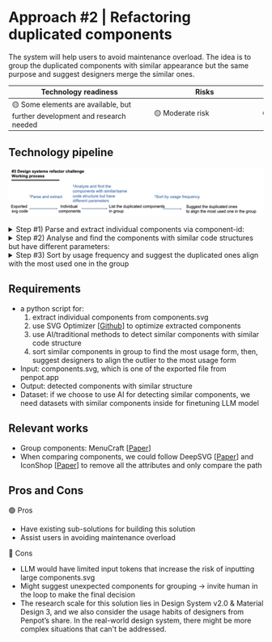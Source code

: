 # Approach #2 | Refactoring duplicated components
    
The system will help users to avoid maintenance overload. The idea is to group the duplicated components with similar appearance but the same purpose and suggest designers merge the similar ones.

| Technology readiness | Risks | Complexity |
| ----- | ----- | ---------- |
| <div style="width: 200pt"> 🟡 Some elements are available, but further development and research needed | <div style="width: 150pt"> 🟡 Moderate risk | <div style="width: 130pt"> 🟠 Moderately complex |


## Technology pipeline

![#3 Working process.png](reports/figures/3_Working_process.jpg)

<details>
<summary>Step #1) Parse and extract individual components via component-id:</summary>

- components.svg: parse by `symbol`
</details>

<details>
<summary>Step #2) Analyse and find the components with similar code structures but have different parameters:</summary>

- Detect the duplicated components via code structure to mimic the often happened situations in real-world
- First, simplifying codes via SVG Optimizer [[Github](https://github.com/svg/svgo)], achieving 17% compression (#7783 → #1328 lines), by removing redundant and useless information without affecting the SVG rendering result
    <details>
    <summary>There are 2 examples</summary>

    - Example #1 | user profile: displaying user profiles but have different widths, fill_color, text positions, etc.
    
        Card A

        ```css
            <g class="profile-card">
                <rect x="0" y="0" width="300" height="200" fill="#F1F1F1" />
                <text x="20" y="40" fill="#000000">John Doe</text>
                <circle cx="150" cy="100" r="50" fill="#A0A0A0" />
                <text x="150" y="150" fill="#000000" text-anchor="middle">Software Engineer</text>
            </g>
        ```

        Card B
            
        ```css
            <g class="profile-card">
                <rect x="0" y="0" width="320" height="220" fill="#EFEFEF" />
                <text x="30" y="50" fill="#000000">Jane Smith</text>
                <circle cx="160" cy="110" r="45" fill="#B0B0B0" />
                <text x="160" y="160" fill="#000000" text-anchor="middle">Product Designer</text>
            </g>
        ```
    - Example II - button: the same purpose of being clickable elements but have different widths, text content, and position:
            
        Button A

        ```css
            <rect x="0" y="0" width="100" height="40" fill="#FF0000" />
            <text x="50" y="20" fill="#FFFFFF" text-anchor="middle">Click Me</text>
        ```

        Button B
            
        ```css
            <rect x="0" y="0" width="120" height="40" fill="#FF0000" />
            <text x="60" y="20" fill="#FFFFFF" text-anchor="middle">Press Here</text>
        ```
    </details>
    
    Besides code structure, we could also consider “atomic” conventions to find similar ones, e.g.,

    <details>
    <summary>organism/molecule/atom/variation</summary>

    - An example with the above elements might be
        - Eg icon: icon/gear
        - Eg button: button/primary/icon/hover
    </details>

    **Method: AI vs. traditional methods**
    
    - AI: 👎 need large labeled data 👍 can tackle more complex code
    
    - Traditional methods: 👎 can only tackle code in simple structure 👍 more efficient

</details>

<details>
<summary>Step #3) Sort by usage frequency and suggest the duplicated ones align with the most used one in the group</summary>  

- Invite human in the loop to decide whether to merge or not

</details>


## Requirements

- a python script for:
    1. extract individual components from components.svg
    2. use SVG Optimizer [[Github](https://github.com/svg/svgo)] to optimize extracted components
    3. use AI/traditional methods to detect similar components with similar code structure
    4. sort similar components in group to find the most usage form, then, suggest designers to align the outlier to the most usage form
- Input: components.svg, which is one of the exported file from penpot.app
- Output: detected components with similar structure
- Dataset: if we choose to use AI for detecting similar components, we need datasets with similar components inside for finetuning LLM model

## Relevant works

- Group components: MenuCraft [[Paper](references/research_papers/MenuCraft.pdf)]
- When comparing components, we could follow DeepSVG [[Paper](references/research_papers/DeepSVG.pdf)] and IconShop [[Paper](references/research_papers/IconShop.pdf)] to remove all the attributes and only compare the path

## Pros and Cons

🟢 Pros
    
- Have existing sub-solutions for building this solution
- Assist users in avoiding maintenance overload

🔴 Cons

- LLM would have limited input tokens that increase the risk of inputting large components.svg
- Might suggest unexpected components for grouping →  invite human in the loop to make the final decision
- The research scale for this solution lies in Design System v2.0 & Material Design 3, and we also consider the usage habits of designers from Penpot’s share. In the real-world design system, there might be more complex situations that can't be addressed.
